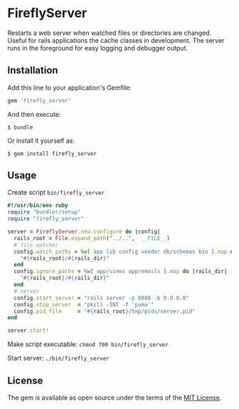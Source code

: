 # FireflyServer

Restarts a web server when watched files or directories are changed. Useful for rails applications the cache classes in development. The server runs in the foreground for easy logging and debugger output.

## Installation

Add this line to your application's Gemfile:

```ruby
gem 'firefly_server'
```

And then execute:

    $ bundle

Or install it yourself as:

    $ gem install firefly_server

## Usage

Create script `bin/firefly_server`

```ruby
#!/usr/bin/env ruby
require "bundler/setup"
require "firefly_server"

server = FireflyServer.new.configure do |config|
  rails_root = File.expand_path("../..",  __FILE__)
  # file watcher
  config.watch_paths = %w[ app lib config vendor db/schemas bin ].map do |rails_dir|
    "#{rails_root}/#{rails_dir}"
  end
  config.ignore_paths = %w[ app/views app/emails ].map do |rails_dir|
    "#{rails_root}/#{rails_dir}"
  end
  # server
  config.start_server = "rails server -p 8080 -b 0.0.0.0"
  config.stop_server  = "pkill -INT -f 'puma'"
  config.pid_file     = "#{rails_root}/tmp/pids/server.pid"
end

server.start!
```

Make script executable: `chmod 700 bin/firefly_server`

Start server: `./bin/firefly_server`

## License

The gem is available as open source under the terms of the [MIT License](http://opensource.org/licenses/MIT).

